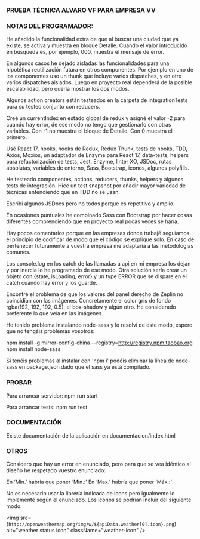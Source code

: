 
### PRUEBA TÉCNICA ALVARO VF PARA EMPRESA VV

### NOTAS DEL PROGRAMADOR:
He añadido la funcionalidad extra de que al buscar una ciudad que ya existe, se activa y muestra en bloque Detalle. Cuando el valor introducido en búsqueda es, por ejemplo, 000, muestra el mensaje de error.

En algunos casos he dejado aisladas las funcionalidades para una hipotética reutilización futura en otros componentes. Por ejemplo en uno de los componentes uso un thunk que incluye varios dispatches, y en otro varios dispatches aislados. Luego en proyecto real dependerá de la posible escalabilidad, pero quería mostrar los dos modos. 

Algunos action creators están testeados en la carpeta de integrationTests para su testeo conjunto con reducers.

Creé un currentIndex en estado global de redux y asigné el valor -2 para cuando hay error, de ese modo no tengo que gestionarlo con otras variables. Con -1 no muestra el bloque de Detalle. Con 0 muestra el primero.

Usé React 17, hooks, hooks de Redux, Redux Thunk, tests de hooks, TDD, Axios, Moxios, un adaptador de Enzyme para React 17, data-tests, helpers para refactorización de tests, Jest, Enzyme, linter XO, JSDoc, rutas absolutas, variables de entorno, Sass, Bootstrap, iconos, algunos polyfills.

He testeado componentes, actions, reducers, thunks, helpers y algunos tests de integración. Hice un test snapshot por añadir mayor variedad de técnicas entendiendo que en TDD no se usan.

Escribí algunos JSDocs pero no todos porque es repetitivo y amplio.

En ocasiones puntuales he combinado Sass con Bootstrap por hacer cosas diferentes comprendiendo que en proyecto real pocas veces se haría. 

Hay pocos comentarios porque en las empresas donde trabajé seguíamos el principio de codificar de modo que el código se explique solo. En caso de pertenecer futuramente a vuestra empresa me adaptaría a las metodologías comunes. 

Los console.log en los catch de las llamadas a api en mi empresa los dejan y por inercia lo he programado de ese modo. Otra solución sería crear un objeto con {state, isLoading, error} y un type ERROR que se dispare en el catch cuando hay error y los guarde.

Encontré el problema de que los valores del panel derecho de Zeplin no coincidían con las imágenes. Concretamente el color gris de fondo rgba(192, 192, 192, 0.5), el box-shadow y algún otro. He considerado preferente lo que veía en las imágenes.

He tenido problema instalando node-sass y lo resolví de este modo, espero que no tengáis problemas vosotros:

npm install -g mirror-config-china --registry=http://registry.npm.taobao.org
npm install node-sass

Si tenéis problemas al instalar con 'npm i' podéis eliminar la línea de node-sass en package.json dado que el sass ya está compilado. 

### PROBAR
Para arrancar servidor: npm run start

Para arrancar tests: npm run test

### DOCUMENTACIÓN

Existe documentación de la aplicación en documentacion/index.html
### OTROS

Considero que hay un error en enunciado, pero para que se vea idéntico al diseño he respetado vuestro enunciado:

En ‘Min.’ habría que poner ‘Mín.:’
En ‘Max.’ habría que poner ’Máx.:’

No es necesario usar la librería indicada de icons pero igualmente lo implementé según el enunciado. Los iconos se podrían incluir del siguiente modo:

  <img
                src={`http://openweathermap.org/img/w/${apiData.weather[0].icon}.png`}
                alt="weather status icon"
                className="weather-icon"
   />
